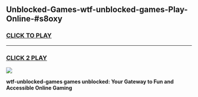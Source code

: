 
## Unblocked-Games-wtf-unblocked-games-Play-Online-#s8oxy
<h3>
<a href="https://premium.freeplayer.one?title=wtf-unblocked-games&ref=27F">CLICK TO PLAY</a></h3>
<hr>

<h3>
<a href="https://premium.freeplayer.one?title=wtf-unblocked-games&ref=27F">CLICK 2 PLAY</a>
  
</h3>

<a href="https://premium.freeplayer.one?title=wtf-unblocked-games&ref=27F"><img src="https://clearcache.store/games.png"></a>


**wtf-unblocked-games games unblocked: Your Gateway to Fun and Accessible Online Gaming**
